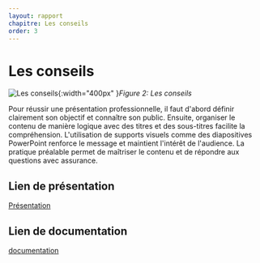 ```yaml
---
layout: rapport
chapitre: Les conseils
order: 3
---
```


# Les conseils
![Les conseils](/lab-presentation/3.les-conseils/images/conseils.jpg){:width="400px" }*Figure 2: Les conseils*

<!-- note -->
Pour réussir une présentation professionnelle, il faut d'abord définir clairement son objectif et connaître son public. Ensuite, organiser le contenu de manière logique avec des titres et des sous-titres facilite la compréhension. L'utilisation de supports visuels comme des diapositives PowerPoint renforce le message et maintient l'intérêt de l'audience. La pratique préalable permet de maîtriser le contenu et de répondre aux questions avec assurance. 

## Lien de présentation
[Présentation](/lab-presentation/3.les-conseils/presentation.html)
## Lien de documentation
[documentation](/lab-presentation/3.les-conseils/documentation.html)
<!-- new slide -->